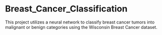 # Breast_Cancer_Classification
This project utilizes a neural network to classify breast cancer tumors into malignant or benign categories using the Wisconsin Breast Cancer dataset.
